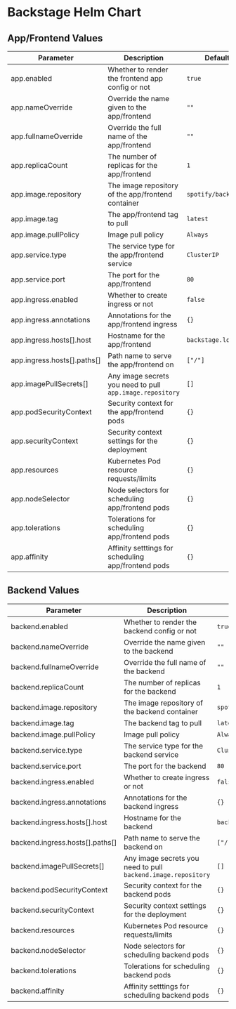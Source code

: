 # Backstage Helm Chart

## App/Frontend Values

| Parameter                   | Description                                               | Default             |
| --------------------------- | --------------------------------------------------------- | ------------------- |
| app.enabled                 | Whether to render the frontend app config or not          | `true`              |
| app.nameOverride            | Override the name given to the app/frontend               | `""`                |
| app.fullnameOverride        | Override the full name of the app/frontend                | `""`                |
| app.replicaCount            | The number of replicas for the app/frontend               | `1`                 |
| app.image.repository        | The image repository of the app/frontend container        | `spotify/backstage` |
| app.image.tag               | The app/frontend tag to pull                              | `latest`            |
| app.image.pullPolicy        | Image pull policy                                         | `Always`            |
| app.service.type            | The service type for the app/frontend service             | `ClusterIP`         |
| app.service.port            | The port for the app/frontend                             | `80`                |
| app.ingress.enabled         | Whether to create ingress or not                          | `false`             |
| app.ingress.annotations     | Annotations for the app/frontend ingress                  | `{}`                |
| app.ingress.hosts[].host    | Hostname for the app/frontend                             | `backstage.local`   |
| app.ingress.hosts[].paths[] | Path name to serve the app/frontend on                    | `["/"]`             |
| app.imagePullSecrets[]      | Any image secrets you need to pull `app.image.repository` | `[]`                |
| app.podSecurityContext      | Security context for the app/frontend pods                | `{}`                |
| app.securityContext         | Security context settings for the deployment              | `{}`                |
| app.resources               | Kubernetes Pod resource requests/limits                   | `{}`                |
| app.nodeSelector            | Node selectors for scheduling app/frontend pods           | `{}`                |
| app.tolerations             | Tolerations for scheduling app/frontend pods              | `{}`                |
| app.affinity                | Affinity setttings for scheduling app/frontend pods       | `{}`                |

## Backend Values

| Parameter                       | Description                                                   | Default             |
| ------------------------------- | ------------------------------------------------------------- | ------------------- |
| backend.enabled                 | Whether to render the backend config or not                   | `true`              |
| backend.nameOverride            | Override the name given to the backend                        | `""`                |
| backend.fullnameOverride        | Override the full name of the backend                         | `""`                |
| backend.replicaCount            | The number of replicas for the backend                        | `1`                 |
| backend.image.repository        | The image repository of the backend container                 | `spotify/backstage` |
| backend.image.tag               | The backend tag to pull                                       | `latest`            |
| backend.image.pullPolicy        | Image pull policy                                             | `Always`            |
| backend.service.type            | The service type for the backend service                      | `ClusterIP`         |
| backend.service.port            | The port for the backend                                      | `80`                |
| backend.ingress.enabled         | Whether to create ingress or not                              | `false`             |
| backend.ingress.annotations     | Annotations for the backend ingress                           | `{}`                |
| backend.ingress.hosts[].host    | Hostname for the backend                                      | `backstage.local`   |
| backend.ingress.hosts[].paths[] | Path name to serve the backend on                             | `["/"]`             |
| backend.imagePullSecrets[]      | Any image secrets you need to pull `backend.image.repository` | `[]`                |
| backend.podSecurityContext      | Security context for the backend pods                         | `{}`                |
| backend.securityContext         | Security context settings for the deployment                  | `{}`                |
| backend.resources               | Kubernetes Pod resource requests/limits                       | `{}`                |
| backend.nodeSelector            | Node selectors for scheduling backend pods                    | `{}`                |
| backend.tolerations             | Tolerations for scheduling backend pods                       | `{}`                |
| backend.affinity                | Affinity setttings for scheduling backend pods                | `{}`                |
